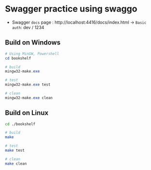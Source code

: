 # Swagger practice using swaggo

* Swagger `docs` page : http://localhost:4416/docs/index.html -> `Basic auth`: dev / 1234

## Build on Windows
```powershell
# Using MinGW, Powershell
cd bookshelf

# build
mingw32-make.exe

# test
mingw32-make.exe test

# clean
mingw32-make.exe clean
```

## Build on Linux
```sh
cd ./bookshelf

# build
make

# test
make test

# clean
make clean
```
